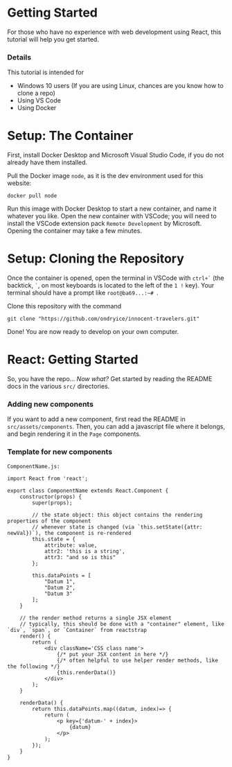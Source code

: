 # Getting Started
For those who have no experience with web development using React, this tutorial will help you get started.

### **Details**
This tutorial is intended for
- Windows 10 users (If you are using Linux, chances are you know how to clone a repo)
- Using VS Code
- Using Docker

# Setup: The Container
First, install Docker Desktop and Microsoft Visual Studio Code, if you do not already have them installed.

Pull the Docker image `node`, as it is the dev environment used for this website:
```
docker pull node
```

Run this image with Docker Desktop to start a new container, and name it whatever you like.
Open the new container with VSCode; you will need to install the VSCode extension pack `Remote Development` by Microsoft.
Opening the container may take a few minutes.

# Setup: Cloning the Repository
Once the container is opened, open the terminal in VSCode with `` ctrl+` `` (the backtick, `` ` ``, on most keyboards is located to the left of the `1 !` key).
Your terminal should have a prompt like `root@ba69...:~# `.

Clone this repository with the command
```
git clone "https://github.com/ondryice/innocent-travelers.git"
```

Done!
You are now ready to develop on your own computer.

# React: Getting Started
So, you have the repo...
*Now what?*
Get started by reading the README docs in the various `src/` directories.

### **Adding new components**
If you want to add a new component, first read the README in `src/assets/components`.
Then, you can add a javascript file where it belongs, and begin rendering it in the `Page` components.

### **Template for new components**
```
ComponentName.js:

import React from 'react';

export class ComponentName extends React.Component {
    constructor(props) {
        super(props);

        // the state object: this object contains the rendering properties of the component
        // whenever state is changed (via `this.setState({attr: newVal})`), the component is re-rendered
        this.state = {
            attribute: value,
            attr2: 'this is a string',
            attr3: "and so is this"
        };

        this.dataPoints = [
            "Datum 1",
            "Datum 2",
            "Datum 3"
        ];
    }

    // the render method returns a single JSX element
    // typically, this should be done with a "container" element, like `div`, `span`, or `Container` from reactstrap
    render() {
        return (
            <div className='CSS class name'>
                {/* put your JSX content in here */}
                {/* often helpful to use helper render methods, like the following */}
                {this.renderData()}
            </div>
        );
    }

    renderData() {
        return this.dataPoints.map((datum, index)=> {
            return (
                <p key={'datum-' + index}>
                    {datum}
                </p>
            );
        });
    }
}
```
